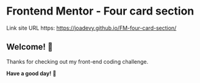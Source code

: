 # Frontend Mentor - Four card section

Link site URL https: https://joadevy.github.io/FM-four-card-section/

## Welcome! 👋

Thanks for checking out my front-end coding challenge.

**Have a good day!** 🚀

